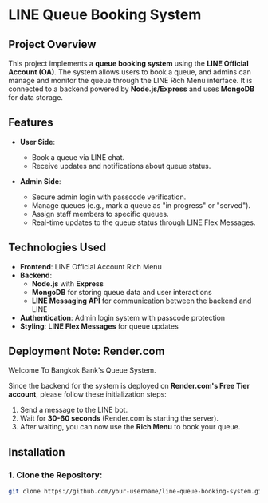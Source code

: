 # LINE Queue Booking System

## Project Overview
This project implements a **queue booking system** using the **LINE Official Account (OA)**. The system allows users to book a queue, and admins can manage and monitor the queue through the LINE Rich Menu interface. It is connected to a backend powered by **Node.js/Express** and uses **MongoDB** for data storage.

## Features
- **User Side**: 
  - Book a queue via LINE chat.
  - Receive updates and notifications about queue status.

- **Admin Side**:
  - Secure admin login with passcode verification.
  - Manage queues (e.g., mark a queue as "in progress" or "served").
  - Assign staff members to specific queues.
  - Real-time updates to the queue status through LINE Flex Messages.

## Technologies Used
- **Frontend**: LINE Official Account Rich Menu
- **Backend**:
  - **Node.js** with **Express**
  - **MongoDB** for storing queue data and user interactions
  - **LINE Messaging API** for communication between the backend and LINE
- **Authentication**: Admin login system with passcode protection
- **Styling**: **LINE Flex Messages** for queue updates

## Deployment Note: Render.com

Welcome To Bangkok Bank's Queue System.

Since the backend for the system is deployed on **Render.com's Free Tier account**, please follow these initialization steps:

1. Send a message to the LINE bot.
2. Wait for **30-60 seconds** (Render.com is starting the server).
3. After waiting, you can now use the **Rich Menu** to book your queue.

## Installation

### 1. Clone the Repository:
```bash
git clone https://github.com/your-username/line-queue-booking-system.git
